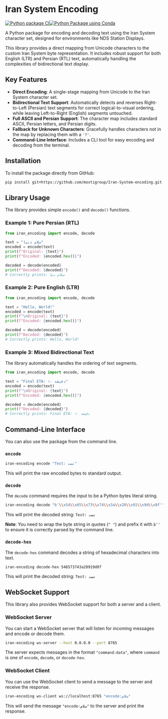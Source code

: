 # Iran System Encoding
[![Python package CI](https://github.com/movtigroup/Iran-System-encoding/actions/workflows/ci.yml/badge.svg?branch=main)](https://github.com/movtigroup/Iran-System-encoding/actions/workflows/ci.yml)[![Python Package using Conda](https://github.com/movtigroup/Iran-System-encoding/actions/workflows/python-package-conda.yml/badge.svg)](https://github.com/movtigroup/Iran-System-encoding/actions/workflows/python-package-conda.yml)

A Python package for encoding and decoding text using the Iran System character set, designed for environments like NDS Station Displays.

This library provides a direct mapping from Unicode characters to the custom Iran System byte representation. It includes robust support for both English (LTR) and Persian (RTL) text, automatically handling the complexities of bidirectional text display.

## Key Features

- **Direct Encoding**: A single-stage mapping from Unicode to the Iran System character set.
- **Bidirectional Text Support**: Automatically detects and reverses Right-to-Left (Persian) text segments for correct logical-to-visual ordering, while leaving Left-to-Right (English) segments untouched.
- **Full ASCII and Persian Support**: The character map includes standard ASCII, Persian letters, and Persian digits.
- **Fallback for Unknown Characters**: Gracefully handles characters not in the map by replacing them with a `'?'`.
- **Command-Line Interface**: Includes a CLI tool for easy encoding and decoding from the terminal.

## Installation

To install the package directly from GitHub:

```bash
pip install git+https://github.com/movtigroup/Iran-System-encoding.git
```

## Library Usage

The library provides simple `encode()` and `decode()` functions.

### Example 1: Pure Persian (RTL)

```python
from iran_encoding import encode, decode

text = "سلام دنیا"
encoded = encode(text)
print(f"Original: {text}")
print(f"Encoded: {encoded.hex()}")

decoded = decode(encoded)
print(f"Decoded: {decoded}")
# Correctly prints: سلام دنیا
```

### Example 2: Pure English (LTR)

```python
from iran_encoding import encode, decode

text = "Hello, World!"
encoded = encode(text)
print(f"\nOriginal: {text}")
print(f"Encoded: {encoded.hex()}")

decoded = decode(encoded)
print(f"Decoded: {decoded}")
# Correctly prints: Hello, World!
```

### Example 3: Mixed Bidirectional Text

The library automatically handles the ordering of text segments.

```python
from iran_encoding import encode, decode

text = "Final ETA: ۱۰ دقیقه"
encoded = encode(text)
print(f"\nOriginal: {text}")
print(f"Encoded: {encoded.hex()}")

decoded = decode(encoded)
print(f"Decoded: {decoded}")
# Correctly prints: Final ETA: ۱۰ دقیقه
```

## Command-Line Interface

You can also use the package from the command line.

### `encode`

```bash
iran-encoding encode "Test: تست"
```
This will print the raw encoded bytes to standard output.

### `decode`

The `decode` command requires the input to be a Python bytes literal string.

```bash
iran-encoding decode "b'\\x54\\x65\\x73\\x74\\x3a\\x20\\x91\\x9d\\x8f'"
```
This will print the decoded string: `Test: تست`

**Note**: You need to wrap the byte string in quotes (`" "`) and prefix it with `b''` to ensure it is correctly parsed by the command line.

### `decode-hex`

The `decode-hex` command decodes a string of hexadecimal characters into text.

```bash
iran-encoding decode-hex 546573743a20919d8f
```
This will print the decoded string: `Test: تست`

## WebSocket Support

This library also provides WebSocket support for both a server and a client.

### WebSocket Server

You can start a WebSocket server that will listen for incoming messages and encode or decode them.

```bash
iran-encoding ws-server --host 0.0.0.0 --port 8765
```

The server expects messages in the format `"command:data"`, where `command` is one of `encode`, `decode`, or `decode-hex`.

### WebSocket Client

You can use the WebSocket client to send a message to the server and receive the response.

```bash
iran-encoding ws-client ws://localhost:8765 "encode:سلام"
```
This will send the message `"encode:سلام"` to the server and print the response.
